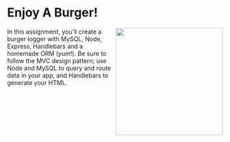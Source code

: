# Enjoy A Burger!

<img align="right" src="https://secret-cove-84335.herokuapp.com/assets/images/burger.png" width="250"/>

In this assignment, you'll create a burger logger with MySQL, Node, Express, Handlebars and a homemade ORM (yum!). Be sure to follow the MVC design pattern; use Node and MySQL to query and route data in your app, and Handlebars to generate your HTML.
